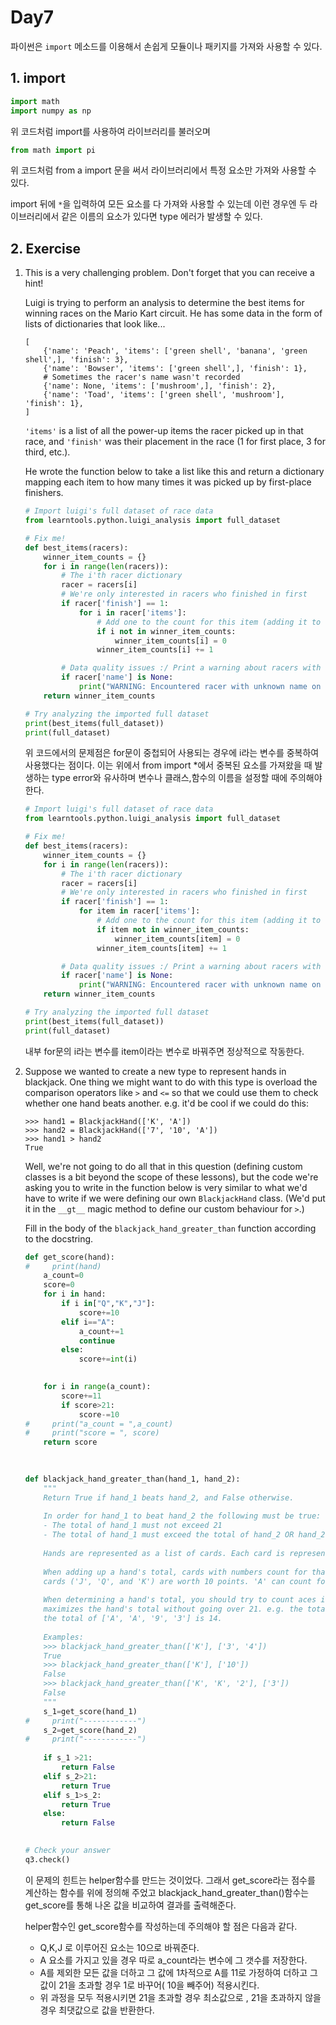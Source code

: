 # Day7

파이썬은 ```import``` 메소드를 이용해서 손쉽게 모듈이나 패키지를 가져와 사용할 수 있다. 

## 1. import 

```python
import math
import numpy as np
```

위 코드처럼 import를 사용하여 라이브러리를 불러오며 

```python
from math import pi
```

위 코드처럼 from a import 문을 써서 라이브러리에서 특정 요소만 가져와 사용할 수 있다. 

import 뒤에 ```*```을 입력하여 모든 요소를 다 가져와 사용할 수 있는데 이런 경우엔 두 라이브러리에서 같은 이름의 요소가 있다면 type 에러가 발생할 수 있다. 



## 2. Exercise

1) This is a very challenging problem. Don't forget that you can receive a hint!

   Luigi is trying to perform an analysis to determine the best items for winning races on the Mario Kart circuit. He has some data in the form of lists of dictionaries that look like...

   ```
   [
       {'name': 'Peach', 'items': ['green shell', 'banana', 'green shell',], 'finish': 3},
       {'name': 'Bowser', 'items': ['green shell',], 'finish': 1},
       # Sometimes the racer's name wasn't recorded
       {'name': None, 'items': ['mushroom',], 'finish': 2},
       {'name': 'Toad', 'items': ['green shell', 'mushroom'], 'finish': 1},
   ]
   ```

   `'items'` is a list of all the power-up items the racer picked up in that race, and `'finish'` was their placement in the race (1 for first place, 3 for third, etc.).

   He wrote the function below to take a list like this and return a dictionary mapping each item to how many times it was picked up by first-place finishers.

   

   ```python
   # Import luigi's full dataset of race data
   from learntools.python.luigi_analysis import full_dataset
   
   # Fix me!
   def best_items(racers):
       winner_item_counts = {}
       for i in range(len(racers)):
           # The i'th racer dictionary
           racer = racers[i]
           # We're only interested in racers who finished in first
           if racer['finish'] == 1:
               for i in racer['items']:
                   # Add one to the count for this item (adding it to the dict if necessary)
                   if i not in winner_item_counts:
                       winner_item_counts[i] = 0
                   winner_item_counts[i] += 1
   
           # Data quality issues :/ Print a warning about racers with no name set. We'll take care of it later.
           if racer['name'] is None:
               print("WARNING: Encountered racer with unknown name on iteration {}/{} (racer = {})".format(i+1, len(racers), racer['name']))
       return winner_item_counts
   
   # Try analyzing the imported full dataset
   print(best_items(full_dataset))
   print(full_dataset)
   ```

   위 코드에서의 문제점은 for문이 중첩되어 사용되는 경우에 i라는 변수를 중복하여 사용했다는 점이다. 이는 위에서 from import *에서 중복된 요소를 가져왔을 때 발생하는 type error와 유사하며 변수나 클래스,함수의 이름을 설정할 때에 주의해야 한다.

   ```python
   # Import luigi's full dataset of race data
   from learntools.python.luigi_analysis import full_dataset
   
   # Fix me!
   def best_items(racers):
       winner_item_counts = {}
       for i in range(len(racers)):
           # The i'th racer dictionary
           racer = racers[i]
           # We're only interested in racers who finished in first
           if racer['finish'] == 1:
               for item in racer['items']:
                   # Add one to the count for this item (adding it to the dict if necessary)
                   if item not in winner_item_counts:
                       winner_item_counts[item] = 0
                   winner_item_counts[item] += 1
   
           # Data quality issues :/ Print a warning about racers with no name set. We'll take care of it later.
           if racer['name'] is None:
               print("WARNING: Encountered racer with unknown name on iteration {}/{} (racer = {})".format(i+1, len(racers), racer['name']))
       return winner_item_counts
   
   # Try analyzing the imported full dataset
   print(best_items(full_dataset))
   print(full_dataset)
   ```

   내부 for문의 i라는 변수를 item이라는 변수로 바꿔주면 정상적으로 작동한다. 

   
   

2) Suppose we wanted to create a new type to represent hands in blackjack. One thing we might want to do with this type is overload the comparison operators like `>` and `<=` so that we could use them to check whether one hand beats another. e.g. it'd be cool if we could do this:

   ```
   >>> hand1 = BlackjackHand(['K', 'A'])
   >>> hand2 = BlackjackHand(['7', '10', 'A'])
   >>> hand1 > hand2
   True
   ```

   Well, we're not going to do all that in this question (defining custom classes is a bit beyond the scope of these lessons), but the code we're asking you to write in the function below is very similar to what we'd have to write if we were defining our own `BlackjackHand` class. (We'd put it in the `__gt__` magic method to define our custom behaviour for `>`.)

   Fill in the body of the `blackjack_hand_greater_than` function according to the docstring.

   ```python
   def get_score(hand):
   #     print(hand)
       a_count=0
       score=0
       for i in hand:
           if i in["Q","K","J"]:
               score+=10
           elif i=="A":
               a_count+=1
               continue
           else:
               score+=int(i)
   
       
       for i in range(a_count):
           score+=11
           if score>21:
               score-=10
   #     print("a_count = ",a_count)
   #     print("score = ", score)
       return score
   
       
       
   def blackjack_hand_greater_than(hand_1, hand_2):
       """
       Return True if hand_1 beats hand_2, and False otherwise.
       
       In order for hand_1 to beat hand_2 the following must be true:
       - The total of hand_1 must not exceed 21
       - The total of hand_1 must exceed the total of hand_2 OR hand_2's total must exceed 21
       
       Hands are represented as a list of cards. Each card is represented by a string.
       
       When adding up a hand's total, cards with numbers count for that many points. Face
       cards ('J', 'Q', and 'K') are worth 10 points. 'A' can count for 1 or 11.
       
       When determining a hand's total, you should try to count aces in the way that 
       maximizes the hand's total without going over 21. e.g. the total of ['A', 'A', '9'] is 21,
       the total of ['A', 'A', '9', '3'] is 14.
       
       Examples:
       >>> blackjack_hand_greater_than(['K'], ['3', '4'])
       True
       >>> blackjack_hand_greater_than(['K'], ['10'])
       False
       >>> blackjack_hand_greater_than(['K', 'K', '2'], ['3'])
       False
       """
       s_1=get_score(hand_1)
   #     print("------------")
       s_2=get_score(hand_2)
   #     print("------------")
       
       if s_1 >21:
           return False
       elif s_2>21:
           return True
       elif s_1>s_2:
           return True
       else:
           return False
      
   
   # Check your answer
   q3.check()
   ```

   이 문제의 힌트는 helper함수를 만드는 것이었다. 
   그래서 get_score라는 점수를 계산하는 함수를 위에 정의해 주었고 blackjack_hand_greater_than()함수는 get_score를 통해 나온 값을 비교하여 결과를 출력해준다. 

   helper함수인 get_score함수를 작성하는데 주의해야 할 점은 다음과 같다.

   - Q,K,J 로 이루어진 요소는 10으로 바꿔준다.
   - A 요소를 가지고 있을 경우 따로 a_count라는 변수에 그 갯수를 저장한다.
   - A를 제외한 모든 값을 더하고 그 값에 1차적으로 A를 11로 가정하여 더하고 그 값이 21을 초과할 경우 1로 바꾸어( 10을 빼주어) 적용시킨다.
   - 위 과정을 모두 적용시키면 21을 초과할 경우 최소값으로 , 21을 초과하지 않을 경우 최댓값으로 값을 반환한다. 

   

